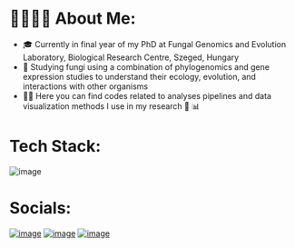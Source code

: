 # 👩‍💻🔎🧬 **About Me**:
- 🎓 Currently in final year of my PhD at Fungal Genomics and Evolution Laboratory, Biological Research Centre, Szeged, Hungary
- 👀 Studying fungi using a combination of phylogenomics and gene expression studies to understand their ecology, evolution, and interactions with other organisms
- 👩‍💻 Here you can find codes related to analyses pipelines and data visualization methods I use in my research 📄 📊

# Tech Stack:
![image](https://user-images.githubusercontent.com/110894234/208121828-f7042f72-ed33-4d8c-8200-239ee3200a47.png)


# Socials:
[![image](https://user-images.githubusercontent.com/110894234/208123582-e924056f-0ff7-4bc5-858f-893169197ce2.png)]([https://twitter.com/nehasahu486_](https://scholar.google.com/citations?user=JGT7_oIAAAAJ&hl=en))
[![image](https://user-images.githubusercontent.com/110894234/208123052-844bf040-0525-4f8f-8aa8-02896c16033e.png)](https://twitter.com/nehasahu486_)
[![image](https://user-images.githubusercontent.com/110894234/208123158-554d4b16-639d-43cd-8d55-2363838f086b.png)]([https://twitter.com/nehasahu486_](https://www.linkedin.com/in/nehasahu486/))
